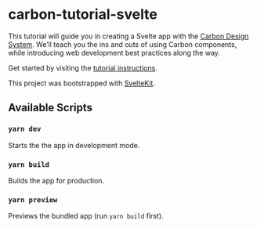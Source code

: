# carbon-tutorial-svelte

This tutorial will guide you in creating a Svelte app with the [Carbon Design System](https://www.carbondesignsystem.com/). We’ll teach you the ins and outs of using Carbon components, while introducing web development best practices along the way.

Get started by visiting the [tutorial instructions](https://www.carbondesignsystem.com/tutorial/svelte/overview/).

This project was bootstrapped with [SvelteKit](https://kit.svelte.dev/).

## Available Scripts

### `yarn dev`

Starts the the app in development mode.

### `yarn build`

Builds the app for production.

### `yarn preview`

Previews the bundled app (run `yarn build` first).
